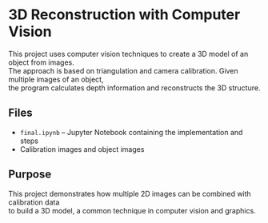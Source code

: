# 3D Reconstruction with Computer Vision

This project uses computer vision techniques to create a 3D model of an object from images.  
The approach is based on triangulation and camera calibration. Given multiple images of an object,  
the program calculates depth information and reconstructs the 3D structure.

## Files
- `final.ipynb` – Jupyter Notebook containing the implementation and steps
- Calibration images and object images 

## Purpose
This project demonstrates how multiple 2D images can be combined with calibration data  
to build a 3D model, a common technique in computer vision and graphics.

